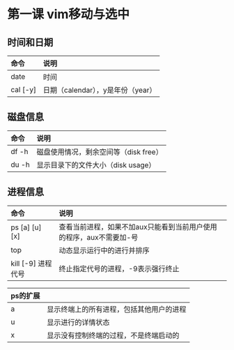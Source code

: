 # 第一课 vim移动与选中

## 时间和日期

| 命令 | 说明 |
| :--- | :--- |
| date | 时间 |
| cal \[-y\] | 日期（calendar），y是年份（year） |

## 磁盘信息

| 命令 | 说明 |
| :--- | :--- |
| df -h | 磁盘使用情况，剩余空间等（disk free） |
| du -h | 显示目录下的文件大小（disk usage） |

## 进程信息

| 命令 | 说明 |
| :--- | :--- |
| ps \[a\] \[u\] \[x\] | 查看当前进程，如果不加aux只能看到当前用户使用的程序，aux不需要加-号 |
| top | 动态显示运行中的进行并排序 |
| kill \[-9\] 进程代号 | 终止指定代号的进程，-9表示强行终止 |

| ps的扩展 |  |
| :--- | :--- |
| a | 显示终端上的所有进程，包括其他用户的进程 |
| u | 显示进行的详情状态 |
| x | 显示没有控制终端的过程，不是终端启动的 |

